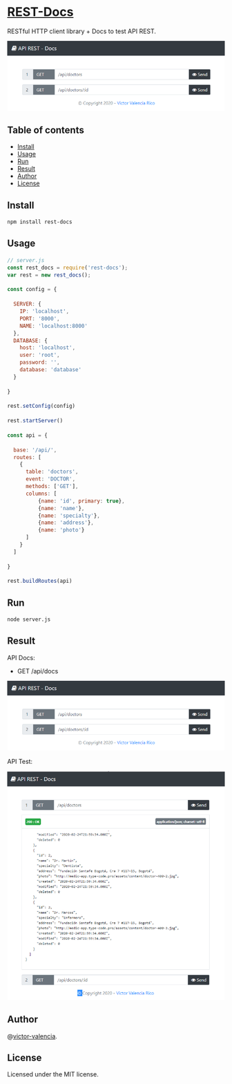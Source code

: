 # [REST-Docs](https://github.com/victor-valencia/rest-docs)

RESTful HTTP client library + Docs to test API REST.

![API](resources/img/api_index.png)

## Table of contents
- [Install](#install)
- [Usage](#usage)
- [Run](#run)
- [Result](#result)
- [Author](#author)
- [License](#license)

## Install

```bash
npm install rest-docs
```

## Usage

```javascript
// server.js
const rest_docs = require('rest-docs');
var rest = new rest_docs();

const config = {

  SERVER: {
    IP: 'localhost',
    PORT: '8000',
    NAME: 'localhost:8000'
  },
  DATABASE: {
    host: 'localhost',
    user: 'root',
    password: '',
    database: 'database'    
  }

}

rest.setConfig(config)

rest.startServer()

const api = {

  base: '/api/',
  routes: [
    {      
      table: 'doctors',
      event: 'DOCTOR',
      methods: ['GET'],
      columns: [
          {name: 'id', primary: true},
          {name: 'name'},
          {name: 'specialty'},
          {name: 'address'},
          {name: 'photo'}
      ]
    }
  ]

}

rest.buildRoutes(api)
```

## Run

```bash
node server.js
```

## Result
API Docs:

* GET /api/docs

![API](resources/img/api_index.png)

API Test:

![API](resources/img/api_test.png)

## Author

@[victor-valencia](https://github.com/victor-valencia).

## License

Licensed under the MIT license.